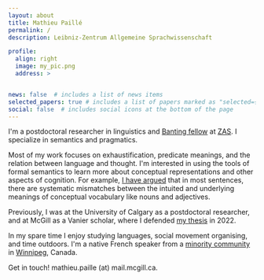 ```yaml
---
layout: about
title: Mathieu Paillé
permalink: /
description: Leibniz-Zentrum Allgemeine Sprachwissenschaft

profile:
  align: right
  image: my_pic.png
  address: >


news: false  # includes a list of news items
selected_papers: true # includes a list of papers marked as "selected={true}"
social: false  # includes social icons at the bottom of the page
---
```

I'm a postdoctoral researcher in linguistics and <a href="https://banting.fellowships-bourses.gc.ca/en/2024-2025-eng.html">Banting fellow</a> at <a href="https://www.leibniz-zas.de/en/">ZAS</a>. I specialize in semantics and pragmatics.

Most of my work focuses on exhaustification, predicate meanings, and the relation between language and thought. I'm interested in using the tools of formal semantics to learn more about conceptual representations and other aspects of cognition. For example, <a href="http://mathieupaille.github.io/assets/pdf/Paille-2025-LP.pdf">I have argued</a> that in most sentences, there are systematic mismatches between the intuited and underlying meanings of conceptual vocabulary like nouns and adjectives.

Previously, I was at the University of Calgary as a postdoctoral researcher, and at McGill as a Vanier scholar, where I defended <a href="https://lingbuzz.net/lingbuzz/006765">my thesis</a> in 2022.

In my spare time I enjoy studying languages, social movement organising, and time outdoors. I'm a native French speaker from a <a href = "https://en.wikipedia.org/wiki/Franco-Manitoban">minority community</a> in <a href="https://en.wikipedia.org/wiki/Winnipeg">Winnipeg</a>, Canada. 

Get in touch! mathieu.paille (at) mail.mcgill.ca.
